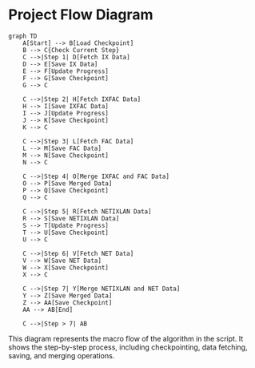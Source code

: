 # Project Flow Diagram

```mermaid
graph TD
    A[Start] --> B[Load Checkpoint]
    B --> C{Check Current Step}
    C -->|Step 1| D[Fetch IX Data]
    D --> E[Save IX Data]
    E --> F[Update Progress]
    F --> G[Save Checkpoint]
    G --> C

    C -->|Step 2| H[Fetch IXFAC Data]
    H --> I[Save IXFAC Data]
    I --> J[Update Progress]
    J --> K[Save Checkpoint]
    K --> C

    C -->|Step 3| L[Fetch FAC Data]
    L --> M[Save FAC Data]
    M --> N[Save Checkpoint]
    N --> C

    C -->|Step 4| O[Merge IXFAC and FAC Data]
    O --> P[Save Merged Data]
    P --> Q[Save Checkpoint]
    Q --> C

    C -->|Step 5| R[Fetch NETIXLAN Data]
    R --> S[Save NETIXLAN Data]
    S --> T[Update Progress]
    T --> U[Save Checkpoint]
    U --> C

    C -->|Step 6| V[Fetch NET Data]
    V --> W[Save NET Data]
    W --> X[Save Checkpoint]
    X --> C

    C -->|Step 7| Y[Merge NETIXLAN and NET Data]
    Y --> Z[Save Merged Data]
    Z --> AA[Save Checkpoint]
    AA --> AB[End]

    C -->|Step > 7| AB
```

This diagram represents the macro flow of the algorithm in the script. It shows the step-by-step process, including checkpointing, data fetching, saving, and merging operations.
